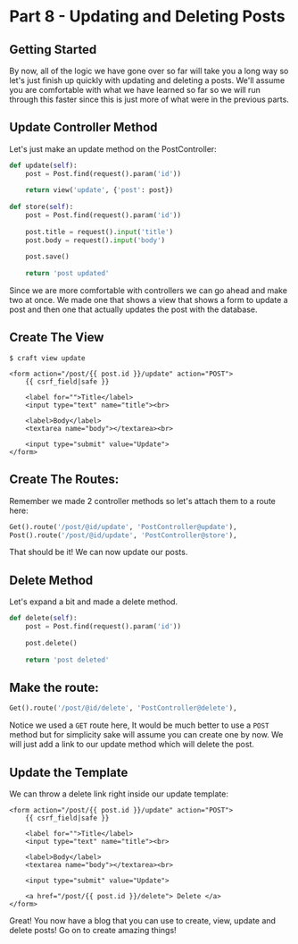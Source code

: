 # Part 8 - Updating and Deleting Posts

## Getting Started

By now, all of the logic we have gone over so far will take you a long way so let's just finish up quickly with updating and deleting a posts. We'll assume you are comfortable with what we have learned so far so we will run through this faster since this is just more of what were in the previous parts.

## Update Controller Method

Let's just make an update method on the PostController:

```python
def update(self):
    post = Post.find(request().param('id'))
    
    return view('update', {'post': post})
    
def store(self):
    post = Post.find(request().param('id'))
    
    post.title = request().input('title')
    post.body = request().input('body')
    
    post.save()
    
    return 'post updated'
```

Since we are more comfortable with controllers we can go ahead and make two at once. We made one that shows a view that shows a form to update a post and then one that actually updates the post with the database.

## Create The View

```text
$ craft view update
```

```markup
<form action="/post/{{ post.id }}/update" action="POST">
    {{ csrf_field|safe }}

    <label for="">Title</label>
    <input type="text" name="title"><br>

    <label>Body</label>
    <textarea name="body"></textarea><br>

    <input type="submit" value="Update">
</form>
```

## Create The Routes:

Remember we made 2 controller methods so let's attach them to a route here:

```python
Get().route('/post/@id/update', 'PostController@update'),
Post().route('/post/@id/update', 'PostController@store'),
```

That should be it! We can now update our posts.

## Delete Method 

Let's expand a bit and made a delete method.

```python
def delete(self):
    post = Post.find(request().param('id'))
    
    post.delete()
    
    return 'post deleted'
```

## Make the route:

```python
Get().route('/post/@id/delete', 'PostController@delete'),
```

Notice we used a `GET` route here, It would be much better to use a `POST` method but for simplicity sake will assume you can create one by now. We will just add a link to our update method which will delete the post.

## Update the Template

We can throw a delete link right inside our update template:

```markup
<form action="/post/{{ post.id }}/update" action="POST">
    {{ csrf_field|safe }}

    <label for="">Title</label>
    <input type="text" name="title"><br>

    <label>Body</label>
    <textarea name="body"></textarea><br>

    <input type="submit" value="Update">
    
    <a href="/post/{{ post.id }}/delete"> Delete </a>
</form>
```

Great! You now have a blog that you can use to create, view, update and delete posts! Go on to create amazing things!

